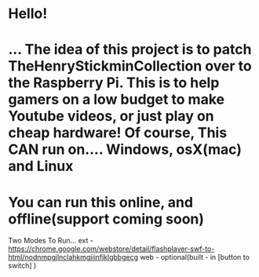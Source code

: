 Hello!
=============
... The idea of this project is to patch TheHenryStickminCollection over to the Raspberry Pi.
This is to help gamers on a low budget to make Youtube videos, or just play on cheap hardware!
Of course, This CAN run on.... Windows, osX(mac) and Linux
=============
You can run this online, and offline(support coming soon)
=============
Two Modes To Run...
ext - https://chrome.google.com/webstore/detail/flashplayer-swf-to-html/nodnmpgjlnclahkmgjiinfjklgbbgecg
web - optional(built - in [button to switch] )
